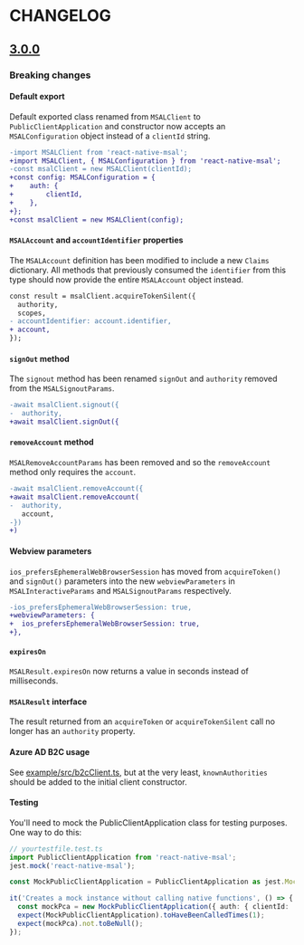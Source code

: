 # CHANGELOG

## [3.0.0](https://github.com/stashenergy/react-native-msal/compare/v2.0.3...v3.0.0)

### Breaking changes

#### Default export

Default exported class renamed from `MSALClient` to `PublicClientApplication` and constructor now accepts an `MSALConfiguration` object instead of a `clientId` string.

```diff
-import MSALClient from 'react-native-msal';
+import MSALClient, { MSALConfiguration } from 'react-native-msal';
-const msalClient = new MSALClient(clientId);
+const config: MSALConfiguration = {
+    auth: {
+        clientId,
+    },
+};
+const msalClient = new MSALClient(config);
```

#### `MSALAccount` and `accountIdentifier` properties

The `MSALAccount` definition has been modified to include a new `Claims` dictionary. All methods that previously consumed the `identifier` from this type should now provide the entire `MSALAccount` object instead.

```diff
const result = msalClient.acquireTokenSilent({
  authority,
  scopes,
- accountIdentifier: account.identifier,
+ account,
});
```

#### `signOut` method

The `signout` method has been renamed `signOut` and `authority` removed from the `MSALSignoutParams`.

```diff
-await msalClient.signout({
-  authority,
+await msalClient.signOut({
```

#### `removeAccount` method

`MSALRemoveAccountParams` has been removed and so the `removeAccount` method only requires the `account`.

```diff
-await msalClient.removeAccount({
+await msalClient.removeAccount(
-  authority,
   account,
-})
+)
```

#### Webview parameters

`ios_prefersEphemeralWebBrowserSession` has moved from `acquireToken()` and `signOut()` parameters into the new `webviewParameters` in `MSALInteractiveParams` and `MSALSignoutParams` respectively.

```diff
-ios_prefersEphemeralWebBrowserSession: true,
+webviewParameters: {
+  ios_prefersEphemeralWebBrowserSession: true,
+},
```

#### `expiresOn`

`MSALResult.expiresOn` now returns a value in seconds instead of milliseconds.

#### `MSALResult` interface

The result returned from an `acquireToken` or `acquireTokenSilent` call no longer has an `authority` property.

#### Azure AD B2C usage

See [example/src/b2cClient.ts](https://github.com/stashenergy/react-native-msal/blob/beta/example/src/b2cClient.ts), but at the very least, `knownAuthorities` should be added to the initial client constructor.

#### Testing

You'll need to mock the PublicClientApplication class for testing purposes. One way to do this:

```typescript
// yourtestfile.test.ts
import PublicClientApplication from 'react-native-msal';
jest.mock('react-native-msal');

const MockPublicClientApplication = PublicClientApplication as jest.Mock<PublicClientApplication>;

it('Creates a mock instance without calling native functions', () => {
  const mockPca = new MockPublicClientApplication({ auth: { clientId: '1234' } });
  expect(MockPublicClientApplication).toHaveBeenCalledTimes(1);
  expect(mockPca).not.toBeNull();
});
```
